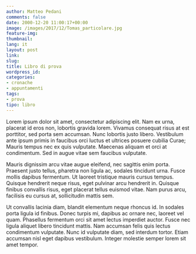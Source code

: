 ```yaml
---
author: Matteo Pedani
comments: false
date: 2000-12-20 11:00:17+00:00
image: /images/2017/12/Tomas_particolare.jpg
feature-img: 
thumbnail: 
lang: it
layout: post
link: 
slug: 
title: Libro di prova
wordpress_id: 
categories:
- cronache
- appuntamenti
tags:
- prova
tipo: libro
---
```

 Lorem ipsum dolor sit amet, consectetur adipiscing elit. Nam ex urna, placerat id eros non, lobortis gravida lorem. Vivamus consequat risus at est porttitor, sed porta sem accumsan. Nunc lobortis justo libero. Vestibulum ante ipsum primis in faucibus orci luctus et ultrices posuere cubilia Curae; Mauris tempus nec ex quis vulputate. Maecenas aliquam et orci at condimentum. Sed in augue vitae sem faucibus vulputate.

Mauris dignissim arcu vitae augue eleifend, nec sagittis enim porta. Praesent justo tellus, pharetra non ligula ac, sodales tincidunt urna. Fusce mollis dapibus fermentum. Ut laoreet tristique mauris cursus tempus. Quisque hendrerit neque risus, eget pulvinar arcu hendrerit in. Quisque finibus convallis risus, eget placerat tellus euismod vitae. Nam purus arcu, facilisis eu cursus at, sollicitudin mattis sem.

Ut convallis lacinia diam, blandit elementum neque rhoncus id. In sodales porta ligula id finibus. Donec turpis mi, dapibus ac ornare nec, laoreet vel quam. Phasellus fermentum orci sit amet lectus imperdiet auctor. Fusce nec ligula aliquet libero tincidunt mattis. Nam accumsan felis quis lectus condimentum vulputate. Nunc id vulputate diam, sed interdum tortor. Etiam accumsan nisl eget dapibus vestibulum. Integer molestie semper lorem sit amet tempor.

